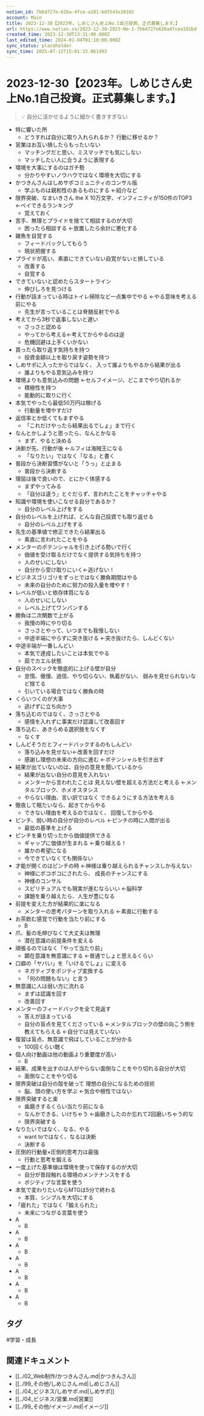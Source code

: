 ```yaml
---
notion_id: 7b6d727e-626a-4fce-a181-bdf543e20102
account: Main
title: 2023-12-30【2023年。しめじさん史上No.1自己投資。正式募集します。】
url: https://www.notion.so/2023-12-30-2023-No-1-7b6d727e626a4fcea181bdf543e20102
created_time: 2023-12-30T13:31:00.000Z
last_edited_time: 2024-01-04T01:18:00.000Z
sync_status: placeholder
sync_time: 2025-07-12T15:01:15.061493
---
```

# 2023-12-30【2023年。しめじさん史上No.1自己投資。正式募集します。】

> 💡 自分に活かせるように細かく書きすぎない
- 特に響いた所
  - どうすれば自分に取り入れられるか？
行動に移せるか？
- 営業はお互い損したらもったいない
  - マッチングだと思い、ミスマッチでも気にしない
  - マッチしたい人に合うように表現する
- 環境を大事にするのはガチ勢
  - 分かりやすいノウハウではなく環境を大切にする
- かつきんさんはしめサポコミュニティのコンサル版
  - 学ぶものは親和性のあるものにする
←紹介など
- 限界突破、なまいきさん the X 10万文字、インフィニティが150件のTOP3
←ペイできるランキング
  - 覚えておく
- 苦手、無理とプライドを捨てて相談するのが大切
  - 困ったら相談する
←放置したら余計に悪化する
- 雑魚を自覚する
  - フィードバックしてもらう
  - 現状把握する
- プライドが高い、素直にできていない自覚がないと損している
  - 改善する
  - 自覚する
- できていないと認めたらスタートライン
  - 伸びしろを見つける
- 行動が詰まっている時はトイレ掃除など一点集中でやる
←やる意味を考える前にやる
  - 先生が言っていることは脊髄反射でやる
- 考えてから3秒で返事しないと遅い
  - さっさと認める
  - やってから考える←考えてからやるのは逆
  - 危機回避は上手くいかない
- 買ったら取り返す気持ちを持つ
  - 投資金額以上を取り戻す姿勢を持つ
- しめサポに入ったからではなく、
入って誰よりもやるから結果が出る
  - 誰よりもやる意気込みを持つ
- 環境よりも意気込みの問題
←セルフイメージ、どこまでやり切れるか
  - 積極性を持つ
  - 能動的に取りに行く
- 本気でやったら最低50万円は稼げる
  - 行動量を増やすだけ
- 返信率とか低くてもまずやる
  - 「これだけやったら結果出るでしょ」まで行く
- なんとかしようと思ったら、なんとかなる
  - まず、やると決める
- 決断が先、行動が後
←ルフィは海賊王になる
  - 「なりたい」ではなく「なる」と書く
- 普段から決断習慣がないと「うっ」と止まる
  - 普段から決断する
- 理屈は後で良いので、とにかく体感する
  - まずやってみる
  - 「自分は違う」とぐだらず、言われたことをチャッチャやる
- 知識や環境を使いこなせる自分であるか？
  - 自分のレベル上げをする
- 自分のレベルを上げれば、どんな自己投資でも取り返せる
  - 自分のレベル上げをする
- 先生の基準値で修正できたら結果出る
  - 素直に言われたことをやる
- メンターのポテンシャルを引き上げる勢いで行く
  - 価値を受け取るだけでなく提供する気持ちを持つ
  - 人のせいにしない
  - 自分から受け取りにいく←逃げない！
- ビジネスゴリゴリをずっとではなく勝負期間はやる
  - 未来の自分のために努力の投入量を増やす！
- レベルが低いと依存体質になる
  - 人のせいにしない
  - レベル上げてワンパンする
- 勝負は二次関数で上がる
  - 我慢の時にやり切る
  - さっさとやって、いつまでも我慢しない
  - 中途半端にやらずに突き抜ける
←突き抜けたら、しんどくない
- 中途半端が一番しんどい
  - 本気で達成したいことは本気でやる
  - 茹でカエル状態
- 自分のスペックを徹底的に上げる壁が自分
  - 怠惰、傲慢、過信、やり切らない、執着がない、
弱みを見せられないなど捨てる
  - 引いている場合ではなく勝負の時
- くらいつくのが大事
  - 逃げずに立ち向かう
- 落ち込むのではなく、さっさとやる
  - 感情を入れずに事実だけ認識して改善回す
- 落ち込む、あきらめる選択肢をなくす
  - なくす　
- しんどそうだとフィードバックするのもしんどい
  - 落ち込みを見せない←改善を回すだけ
  - 感謝し理想の未来の方向に進む
←ポテンシャルを引き出す
- 結果が出ていないのは、自分の意見を聞いているから
  - 結果が出ない自分の意見を入れない
  - メンターから言われたことは
見えない壁を超える方法だと考える
←メンタルブロック、ホメオスタシス
  - やらない理由、言い訳ではなく
できるようにする方法を考える
- 徹夜して眠たいなら、起きてからやる
  - できない理由を考えるのではなく、
回復してからやる
- ピンチ、弱い時の自分が自分のレベル
←ピンチの時に人間が出る
  - 最低の基準を上げる
- ピンチを乗り切ったから価値提供できる
  - ギャップに価値が生まれる
←乗り越える！
  - 誰かの希望になる
  - 今できていなくても関係ない
- 才能が開くのはピンチの時
←神様は乗り越えられるチャンスしか与えない
  - 神様にボコボコにされたら、
成長のチャンスにする
  - 神様のコンサル
  - スピリチュアルでも現実が進むならいい
←脳科学
  - 課題を乗り越えたら、人生が豊になる
- 前提を変えた方が結果的に楽になる
  - メンターの思考パターンを取り入れる
←素直に行動する
- お茶飲む感覚で行動を当たり前にする
  - B
- 爪、髪の毛伸びなくて大丈夫は無理
  - 潜在意識の前提条件を変える
- 頑張るのではなく「やって当たり前」
  - 顕在意識を無意識にする
←普通でしょと思えるくらい
- 口癖の「ヤバい」を「いけるでしょ」に変える
  - ネガティブをポジティブ変換する
  - 「何の問題もない」と言う
- 無意識に人は弱い方に流れる
  - まずは認識を回す
  - 改善回す
- メンターのフィードバックを全て見返す
  - 答えが詰まっている
  - 自分の盲点を見てくださっている
←メンタルブロックの壁の向こう側を教えてもらえる
←自分では見えていない
- 復習は盲点、無意識で飛ばしていることが分かる
  - 100回くらい聴く
- 個人向け動画は他の動画より重要度が高い
  - B
- 結果、成果を出すのは人がやらない面倒なことをやり切れる自分が大切
  - 面倒なことをやり切る
- 限界突破は自分の殻を破って
理想の自分になるための技術
  - 脳、頭の使い方を学ぶ
←気合や根性ではない
- 限界突破すると楽
  - 歯磨きするくらい当たり前になる
  - なんかできる、いけちゃう
←歯磨きしたのか忘れて2回磨いちゃう的な
  - 限界突破する
- なりたいではなく、なる、やる
  - want toではなく、なるは決断
  - 決断する
- 圧倒的行動量×圧倒的思考力は最強
  - 行動と思考を鍛える
- 一度上げた基準値は環境を使って保存するのが大切
  - 自分が普段触れる環境のメンテナンスをする
  - ポジティブな言葉を使う
- 本気で変わりたいならMTGは5分で終わる
  - 本質、シンプルを大切にする
- 「疲れた」ではなく「鍛えられた」
  - 未来につながる言葉を使う
- A
  - B
- A
  - B
- A
  - B
- A
  - B
- A
  - B
- A
  - B
- A
  - B

## タグ

#学習・成長 

## 関連ドキュメント

- [[../02_Web制作/かつきんさん.md|かつきんさん]]
- [[../99_その他/しめじさん.md|しめじさん]]
- [[../04_ビジネス/しめサポ.md|しめサポ]]
- [[../04_ビジネス/営業.md|営業]]
- [[../99_その他/イメージ.md|イメージ]]
